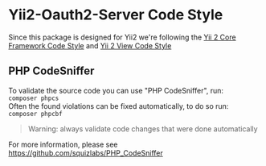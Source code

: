 Yii2-Oauth2-Server Code Style
=============================

Since this package is designed for Yii2 we're following the [Yii 2 Core Framework Code Style](
https://github.com/yiisoft/yii2/blob/master/docs/internals/core-code-style.md#yii-2-core-framework-code-style)
and [Yii 2 View Code Style](
https://github.com/yiisoft/yii2/blob/master/docs/internals/view-code-style.md#yii-2-view-code-style)

PHP CodeSniffer
---------------
To validate the source code you can use "PHP CodeSniffer", run:   
`composer phpcs`  
Often the found violations can be fixed automatically, to do so run:  
`composer phpcbf`    
> Warning: always validate code changes that were done automatically

For more information, please see https://github.com/squizlabs/PHP_CodeSniffer
